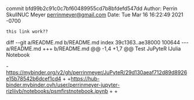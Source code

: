 commit bfd99b2c91c0c7bf60489955cd7b8bfdefd547dd
Author: Perrin SkullNUC Meyer <perrinmeyer@gmail.com>
Date:   Tue Mar 16 16:22:49 2021 -0700

    this link work??

diff --git a/README.md b/README.md
index 39c1363..ae38000 100644
--- a/README.md
+++ b/README.md
@@ -1,4 +1,7 @@
 Test JuPyteR IJulia Notebook
 
 
-https://mybinder.org/v2/gh/perrinmeyer/JuPyteR/29d130aeaf712d89d8926e15b78542b6dcef1cd4
+
+https://hub-binder.mybinder.ovh/user/perrinmeyer-jupyter-rizliivb/notebooks/psmfirstnotebook.ipynb
+
+
